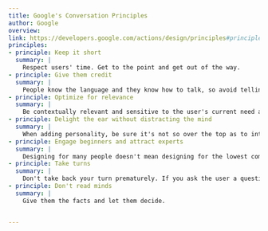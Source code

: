 ```yaml
---
title: Google's Conversation Principles
author: Google
overview:
link: https://developers.google.com/actions/design/principles#principles_to_design_by
principles:
- principle: Keep it short
  summary: |
    Respect users' time. Get to the point and get out of the way.
- principle: Give them credit
  summary: |
    People know the language and they know how to talk, so avoid telling them how to speak and putting words in their mouth. Instead focus on natural ways to progress the dialog forward.
- principle: Optimize for relevance
  summary: |
    Be contextually relevant and sensitive to the user's current need and the environment a user might be in.
- principle: Delight the ear without distracting the mind
  summary: |
    When adding personality, be sure it's not so over the top as to interfere with a user's task.
- principle: Engage beginners and attract experts
  summary: |
    Designing for many people doesn't mean designing for the lowest common denominator.
- principle: Take turns
  summary: |
    Don't take back your turn prematurely. If you ask the user a question (yield your turn), don't throw in an additional instruction that gets in the way of their right to answer you.
- principle: Don't read minds
  summary: |
    Give them the facts and let them decide.


---
```

